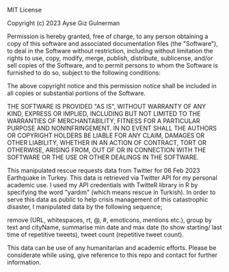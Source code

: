 MIT License

Copyright (c) 2023 Ayse Giz Gulnerman

Permission is hereby granted, free of charge, to any person obtaining a copy
of this software and associated documentation files (the "Software"), to deal
in the Software without restriction, including without limitation the rights
to use, copy, modify, merge, publish, distribute, sublicense, and/or sell
copies of the Software, and to permit persons to whom the Software is
furnished to do so, subject to the following conditions:

The above copyright notice and this permission notice shall be included in all
copies or substantial portions of the Software.

THE SOFTWARE IS PROVIDED "AS IS", WITHOUT WARRANTY OF ANY KIND, EXPRESS OR
IMPLIED, INCLUDING BUT NOT LIMITED TO THE WARRANTIES OF MERCHANTABILITY,
FITNESS FOR A PARTICULAR PURPOSE AND NONINFRINGEMENT. IN NO EVENT SHALL THE
AUTHORS OR COPYRIGHT HOLDERS BE LIABLE FOR ANY CLAIM, DAMAGES OR OTHER
LIABILITY, WHETHER IN AN ACTION OF CONTRACT, TORT OR OTHERWISE, ARISING FROM,
OUT OF OR IN CONNECTION WITH THE SOFTWARE OR THE USE OR OTHER DEALINGS IN THE
SOFTWARE.


This manipulated rescue requests data from Twitter for 06 Feb 2023 Earthquake in Turkey.
This data is retrieved via Twitter API for my personal academic use. 
I used my API credentials with TwitteR library in R by specifying the word "yardım" (which means rescue in Turkish). 
In order to serve this data as public to help crisis management of this catastrophic disaster, I manipulated data by the following sequence;

remove (URL, whitespaces, rt, @, #, emoticons, mentions etc.),
group by text and cityName,
summarise min date and max date (to show starting/ last time of repetitive tweets),
tweet count (repetitive tweet count).

This data can be use of any humanitarian and academic efforts. Please be considerate while using, give reference to this repo and contact for further information. 

